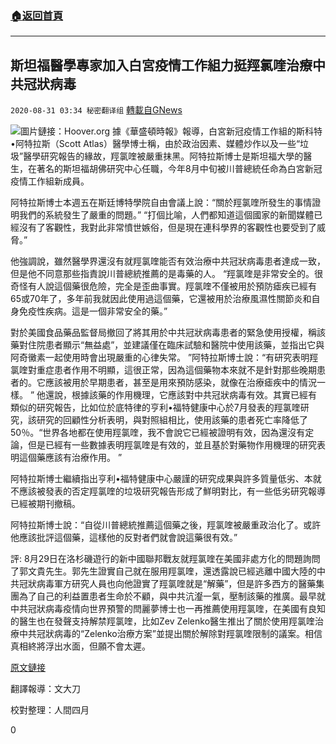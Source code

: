 ###  [:house:返回首頁](https://github.com/ourhimalayas/txt)
---

## 斯坦福醫學專家加入白宮疫情工作組力挺羥氯喹治療中共冠狀病毒
`2020-08-31 03:34 秘密翻译组` [轉載自GNews](https://gnews.org/zh-hant/326067/)

![](https://s3.amazonaws.com/gnews-media-offload/wp-content/uploads/2020/08/31032610/1-140.png)圖片鏈接：Hoover.org 
據《華盛頓時報》報導，白宮新冠疫情工作組的斯科特•阿特拉斯（Scott Atlas）醫學博士稱，由於政治因素、媒體炒作以及一些“垃圾”醫學研究報告的緣故，羥氯喹被嚴重抹黑。阿特拉斯博士是斯坦福大學的醫生，在著名的斯坦福胡佛研究中心任職，今年8月中旬被川普總統任命為白宮新冠疫情工作組新成員。

阿特拉斯博士本週五在斯廷博特學院自由會議上說：“關於羥氯喹所發生的事情證明我們的系統發生了嚴重的問題。” “打個比喻，人們都知道這個國家的新聞媒體已經沒有了客觀性，我對此非常憤世嫉俗，但是現在連科學界的客觀性也要受到了威脅。”

他強調說，雖然醫學界還沒有就羥氯喹能否有效治療中共冠狀病毒患者達成一致，但是他不同意那些指責說川普總統推薦的是毒藥的人。 “羥氯喹是非常安全的。很奇怪有人說這個藥很危險，完全是歪曲事實。羥氯喹不僅被用於預防瘧疾已經有65或70年了，多年前我就因此使用過這個藥，它還被用於治療風濕性關節炎和自身免疫性疾病。這是一個非常安全的藥。”

對於美國食品藥品監督局撤回了將其用於中共冠狀病毒患者的緊急使用授權，稱該藥對住院患者顯示“無益處”，並建議僅在臨床試驗和醫院中使用該藥，並指出它與阿奇黴素一起使用時會出現嚴重的心律失常。 ”阿特拉斯博士說：“有研究表明羥氯喹對重症患者作用不明顯，這很正常，因為這個藥物本來就不是針對那些晚期患者的。它應該被用於早期患者，甚至是用來預防感染，就像在治療瘧疾中的情況一樣。 ” 他還說，根據該藥的作用機理，它應該對中共冠狀病毒有效。其實已經有類似的研究報告，比如位於底特律的亨利•福特健康中心於7月發表的羥氯喹研究，該研究的回顧性分析表明，與對照組相比，使用該藥的患者死亡率降低了50％。“世界各地都在使用羥氯喹，我不會說它已經被證明有效，因為還沒有定論，但是已經有一些數據表明羥氯喹是有效的，並且基於對藥物作用機理的研究表明這個藥應該有治療作用。 ”

阿特拉斯博士繼續指出亨利•福特健康中心嚴謹的研究成果與許多質量低劣、本就不應該被發表的否定羥氯喹的垃圾研究報告形成了鮮明對比，有一些低劣研究報導已經被期刊撤稿。

阿特拉斯博士說：“自從川普總統推薦這個藥之後，羥氯喹被嚴重政治化了。或許他應該批評這個藥，這樣他的反對者們就會說這藥很有效。”

評: 
 8月29日在洛杉磯遊行的新中國聯邦戰友就羥氯喹在美國非處方化的問題詢問了郭文貴先生。郭先生證實自己就在服用羥氯喹，還透露說已經逃離中國大陸的中共冠狀病毒軍方研究人員也向他證實了羥氯喹就是“解藥”，但是許多西方的醫藥集團為了自己的利益置患者生命於不顧，與中共沆瀣一氣，壓制該藥的推廣。最早就中共冠狀病毒疫情向世界預警的閆麗夢博士也一再推薦使用羥氯喹，在美國有良知的醫生也在發聲支持解禁羥氯喹，比如Zev Zelenko醫生推出了關於使用羥氯喹治療中共冠狀病毒的“Zelenko治療方案”並提出關於解除對羥氯喹限制的議案。相信真相終將浮出水面，但願不會太遲。

[原文鏈接](https://www.washingtontimes.com/news/2020/aug/29/hydroxychloroquine-uproar-shows-objective-science-/)

翻譯報導：文大刀

校對整理：人間四月

0
